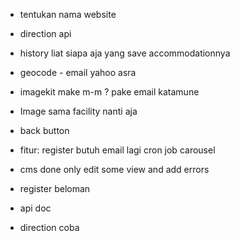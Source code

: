 - tentukan nama website

- direction api

- history liat siapa aja yang save accommodationnya

- geocode - email yahoo asra

- imagekit make m-m ? pake email katamune

- Image sama facility nanti aja

- back button

- fitur:
  register butuh email lagi
  cron job
  carousel

- cms done only edit some view and add errors

- register beloman

- api doc

- direction coba
